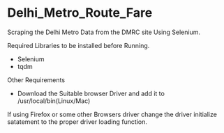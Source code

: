 # Delhi_Metro_Route_Fare
Scraping the Delhi Metro Data from the DMRC site Using Selenium.

Required Libraries to be installed before Running.
* Selenium
* tqdm

Other Requirements
* Download the Suitable browser Driver and add it to /usr/local/bin(Linux/Mac)

If using Firefox or some other Browsers driver change the driver initialize satatement to the proper driver loading function.
